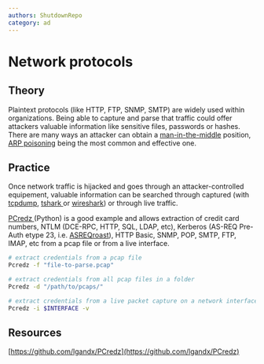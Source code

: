 ```yaml
---
authors: ShutdownRepo
category: ad
---
```


# Network protocols

## Theory

Plaintext protocols (like HTTP, FTP, SNMP, SMTP) are widely used within organizations. Being able to capture and parse that traffic could offer attackers valuable information like sensitive files, passwords or hashes. There are many ways an attacker can obtain a [man-in-the-middle](../../mitm-and-coerced-authentications/) position, [ARP poisoning](../../mitm-and-coerced-authentications/arp-poisoning.md) being the most common and effective one.

## Practice

Once network traffic is hijacked and goes through an attacker-controlled equipement, valuable information can be searched through captured (with [tcpdump](https://www.tcpdump.org/manpages/tcpdump.1.html), [tshark ](https://www.wireshark.org/docs/man-pages/tshark.html)or [wireshark](https://www.wireshark.org/)) or through live traffic.

[PCredz ](https://github.com/lgandx/PCredz)(Python) is a good example and allows extraction of credit card numbers, NTLM (DCE-RPC, HTTP, SQL, LDAP, etc), Kerberos (AS-REQ Pre-Auth etype 23, i.e. [ASREQroast](../../kerberos/asreqroast.md)), HTTP Basic, SNMP, POP, SMTP, FTP, IMAP, etc from a pcap file or from a live interface.

```bash
# extract credentials from a pcap file
Pcredz -f "file-to-parse.pcap"

# extract credentials from all pcap files in a folder
Pcredz -d "/path/to/pcaps/"

# extract credentials from a live packet capture on a network interface
Pcredz -i $INTERFACE -v
```

## Resources

[https://github.com/lgandx/PCredz](https://github.com/lgandx/PCredz)
